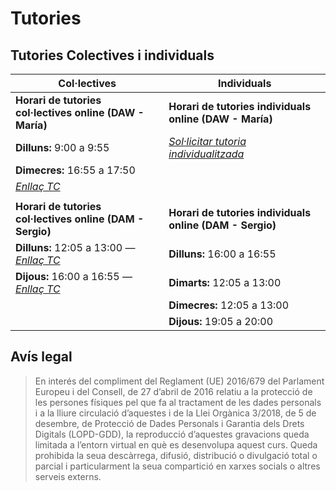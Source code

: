 # Tutories

## Tutories Colectives i individuals

| **Col·lectives**                                              | **Individuals**                                              |
| ------------------------------------------------------------- | ------------------------------------------------------------ |
|  **Horari de tutories col·lectives online (DAW - María)**  | **Horari de tutories individuals online (DAW - María)**  |
| **Dilluns:** 9:00 a 9:55                                      | [*Sol·licitar tutoria individualitzada*](https://outlook.office.com/bookwithme/user/d6456b67488446daae73db27c32830bb@edu.gva.es/meetingtype/TQYh-9gNqE6hvy3v5bjiOQ2?anonymous&ismsaljsauthenabled&ep=mLinkFromTile)                       |
| **Dimecres:** 16:55 a 17:50                                   |                                                              |
| [*Enllaç TC*](https://teams.microsoft.com/l/meetup-join/19%3ameeting_ZDQ1YWMwYjItNGQzYi00Y2JkLTlkYzktNmQ2OTM1MjllMTEw%40thread.v2/0?context=%7b%22Tid%22%3a%2273dd1114-ef7d-40c7-8669-569d32e7e29b%22%2c%22Oid%22%3a%2224fcb1d5-fe19-47bf-8c86-27470de7b8d4%22%7d)                                              |                                                              |
|                                                               |                                                              |
| **Horari de tutories col·lectives online (DAM - Sergio)** | **Horari de tutories individuals online (DAM - Sergio)** |
| **Dilluns:** 12:05 a 13:00 — [*Enllaç TC*](https://teams.microsoft.com/l/meetup-join/19%3ameeting_ZjJhNzUyYjgtMTg2MC00ZmUyLTg1ZTItYmUxZDcxZDhiN2M5%40thread.v2/0?context=%7b%22Tid%22%3a%2273dd1114-ef7d-40c7-8669-569d32e7e29b%22%2c%22Oid%22%3a%226b98ab58-ce0e-4e9c-b4e8-2c00913052ad%22%7d)                      | **Dilluns:** 16:00 a 16:55                                   |
| **Dijous:** 16:00 a 16:55 — [*Enllaç TC*](https://teams.microsoft.com/l/meetup-join/19%3ameeting_ZGVhYmY3MDItZjM3Ny00YzU0LTk0OWYtZDEzZGNhODIyNzE2%40thread.v2/0?context=%7b%22Tid%22%3a%2273dd1114-ef7d-40c7-8669-569d32e7e29b%22%2c%22Oid%22%3a%226b98ab58-ce0e-4e9c-b4e8-2c00913052ad%22%7d)                       | **Dimarts:** 12:05 a 13:00                                   |
|                                                               | **Dimecres:** 12:05 a 13:00                                  |
|                                                               | **Dijous:** 19:05 a 20:00                                    |

## Avís legal

>
>
>En interés del compliment del Reglament (UE) 2016/679 del Parlament Europeu i del Consell, de 27 d’abril de 2016 relatiu a la protecció de les persones físiques pel que fa al tractament de les dades personals i a la lliure circulació d’aquestes i de la Llei Orgànica 3/2018, de 5 de desembre, de Protecció de Dades Personals i Garantia dels Drets Digitals (LOPD-GDD), la reproducció d’aquestes gravacions queda limitada a l’entorn virtual en què es desenvolupa aquest curs. Queda prohibida la seua descàrrega, difusió, distribució o divulgació total o parcial i particularment la seua compartició en xarxes socials o altres serveis externs.